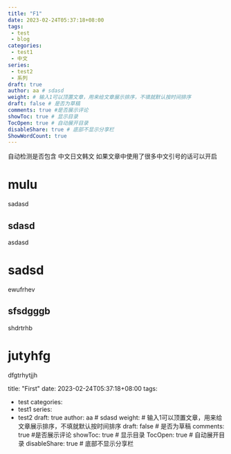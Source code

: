 ```yaml
---
title: "F1"
date: 2023-02-24T05:37:18+08:00
tags: 
 - test
 - blog
categories:
 - test1
 - 中文
series:
 - test2
 - 系列
draft: true
author: aa # sdasd
weight: # 输入1可以顶置文章，用来给文章展示排序，不填就默认按时间排序
draft: false # 是否为草稿
comments: true #是否展示评论
showToc: true # 显示目录
TocOpen: true # 自动展开目录
disableShare: true # 底部不显示分享栏
ShowWordCount: true
---
```


自动检测是否包含 中文日文韩文 如果文章中使用了很多中文引号的话可以开启

# mulu

sadasd

## sdasd

asdasd

# sadsd

ewufrhev

## sfsdgggb

shdrtrhb

# jutyhfg

dfgtrhytjjh

title: "First"
date: 2023-02-24T05:37:18+08:00
tags: 
 - test
categories:
 - test1
series:
 - test2
draft: true
author: aa # sdasd
weight: # 输入1可以顶置文章，用来给文章展示排序，不填就默认按时间排序
draft: false # 是否为草稿
comments: true #是否展示评论
showToc: true # 显示目录
TocOpen: true # 自动展开目录
disableShare: true # 底部不显示分享栏
